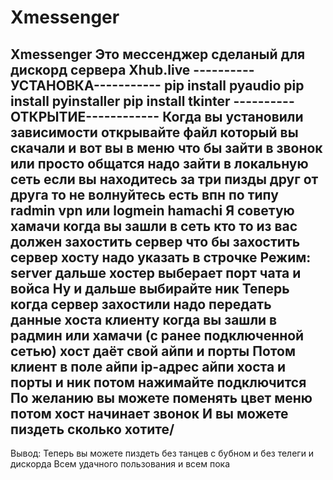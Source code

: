 # Xmessenger
Xmessenger Это мессенджер сделаный для дискорд сервера Xhub.live
----------УСТАНОВКА-----------
pip install pyaudio
pip install pyinstaller
pip install tkinter
----------ОТКРЫТИЕ------------
Когда вы установили зависимости открывайте файл который вы скачали
и вот вы в меню
что бы зайти в звонок или просто общатся надо зайти в локальную сеть
если вы находитесь за три пизды друг от друга то не волнуйтесь
есть впн по типу radmin vpn или logmein hamachi
Я советую хамачи
когда вы зашли в сеть кто то из вас должен захостить сервер
что бы захостить сервер хосту надо указать в строчке Режим: server
дальше хостер выберает порт чата и войса
Ну и дальше выбирайте ник
Теперь когда сервер захостили
надо передать данные хоста клиенту
когда вы зашли в радмин или хамачи (с ранее подключенной сетью)
хост даёт свой айпи 
и порты
Потом клиент в поле айпи ip-адрес айпи хоста
и порты и ник
потом нажимайте подключится
По желанию вы можете поменять цвет меню
потом хост начинает звонок
И вы можете пиздеть сколько хотите/
---------------------------------------
Вывод: Теперь вы можете пиздеть без танцев с бубном и без телеги и дискорда
Всем удачного пользования и всем пока
